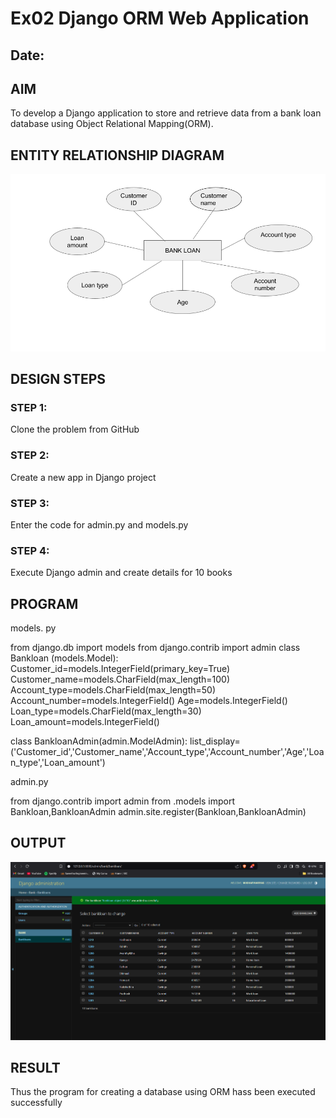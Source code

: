# Ex02 Django ORM Web Application
## Date: 

## AIM
To develop a Django application to store and retrieve data from a bank loan database using Object Relational Mapping(ORM).

## ENTITY RELATIONSHIP DIAGRAM
![alt text](image-1.png)



## DESIGN STEPS

### STEP 1:
Clone the problem from GitHub

### STEP 2:
Create a new app in Django project

### STEP 3:
Enter the code for admin.py and models.py

### STEP 4:
Execute Django admin and create details for 10 books

## PROGRAM
models. py 

from django.db import models
from django.contrib import admin
class Bankloan (models.Model):
    Customer_id=models.IntegerField(primary_key=True)
    Customer_name=models.CharField(max_length=100)
    Account_type=models.CharField(max_length=50)
    Account_number=models.IntegerField()
    Age=models.IntegerField()
    Loan_type=models.CharField(max_length=30)
    Loan_amount=models.IntegerField()
 
class BankloanAdmin(admin.ModelAdmin):
    list_display=('Customer_id','Customer_name','Account_type','Account_number','Age','Loan_type','Loan_amount')

admin.py 

from django.contrib import admin
from .models import Bankloan,BankloanAdmin
admin.site.register(Bankloan,BankloanAdmin)


## OUTPUT

![alt text](image.png)


## RESULT
Thus the program for creating a database using ORM hass been executed successfully
